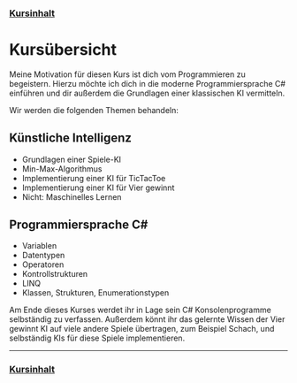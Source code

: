 ### [Kursinhalt](../README.md)

Kursübersicht
===============

Meine Motivation für diesen Kurs ist dich vom Programmieren zu begeistern. Hierzu möchte ich dich in die moderne Programmiersprache C# einführen und dir außerdem die Grundlagen einer klassischen KI vermitteln.

Wir werden die folgenden Themen behandeln:

Künstliche Intelligenz
-----------------------

- Grundlagen einer Spiele-KI
- Min-Max-Algorithmus
- Implementierung einer KI für TicTacToe
- Implementierung einer KI für Vier gewinnt
- Nicht: Maschinelles Lernen

Programmiersprache C#
-----------------------

- Variablen
- Datentypen
- Operatoren
- Kontrollstrukturen
- LINQ
- Klassen, Strukturen, Enumerationstypen

Am Ende dieses Kurses werdet ihr in Lage sein C# Konsolenprogramme selbständig zu verfassen. Außerdem könnt ihr das gelernte Wissen der Vier gewinnt KI auf viele andere Spiele übertragen, zum Beispiel Schach, und selbständig KIs für diese Spiele implementieren.

---

### [Kursinhalt](../README.md)